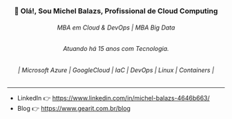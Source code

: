 ### <center> 👋 Olá!, Sou Michel Balazs, Profissional de Cloud Computing</center>
######  <center> MBA em Cloud & DevOps | MBA Big Data </center>
###### <center> Atuando há 15 anos com Tecnologia. </center>


###### <center> | Microsoft Azure | GoogleCloud | IaC | DevOps | Linux | Containers | </center>
---
- LinkedIn  👉 https://www.linkedin.com/in/michel-balazs-4646b663/
- Blog  👉 https://www.gearit.com.br/blog

<!--
Esse repositório contém as informações para apresentação no github.
-->
